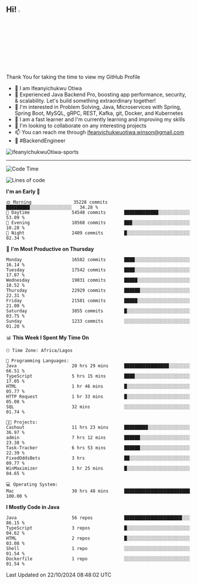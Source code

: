 <!-- BLOG-POST-LIST:START --><!-- BLOG-POST-LIST:END -->

## Hi! <img src="https://media.giphy.com/media/hvRJCLFzcasrR4ia7z/giphy.gif" width="4%"> 

Thank You for taking the time to view my GitHub Profile

- 👋 I am Ifeanyichukwu Otiwa
- 🚀 Experienced Java Backend Pro, boosting app performance, security, & scalability. Let's build something extraordinary together!
- 👀 I'm interested in Problem Solving, Java, Microservices with Spring, Spring Boot, MySQL, gRPC, REST, Kafka, git, Docker, and Kubernetes
- 🌱 I am a fast learner and I'm currently learning and improving my skills
- 💞️ I'm looking to collaborate on any interesting projects
- 📫 You can reach me through ifeanyichukwuotiwa.winson@gmail.com
- 🚀 #BackendEngineer

<p align="left" marginTop="10px"> <img src="https://komarev.com/ghpvc/?username=ifeanyichukwuOtiwa-sports&label=Profile%20views&color=0e75b6&style=for-the-badge" alt="ifeanyichukwuOtiwa-sports" /> </p>

***

<!--START_SECTION:waka-->
![Code Time](http://img.shields.io/badge/Code%20Time-3%2C015%20hrs%2010%20mins-blue)

![Lines of code](https://img.shields.io/badge/From%20Hello%20World%20I%27ve%20Written-25.1%20million%20lines%20of%20code-blue)

**I'm an Early 🐤** 

```text
🌞 Morning                35228 commits       █████████░░░░░░░░░░░░░░░░   34.28 % 
🌆 Daytime                54548 commits       █████████████░░░░░░░░░░░░   53.09 % 
🌃 Evening                10568 commits       ███░░░░░░░░░░░░░░░░░░░░░░   10.28 % 
🌙 Night                  2409 commits        █░░░░░░░░░░░░░░░░░░░░░░░░   02.34 % 
```
📅 **I'm Most Productive on Thursday** 

```text
Monday                   16582 commits       ████░░░░░░░░░░░░░░░░░░░░░   16.14 % 
Tuesday                  17542 commits       ████░░░░░░░░░░░░░░░░░░░░░   17.07 % 
Wednesday                19031 commits       █████░░░░░░░░░░░░░░░░░░░░   18.52 % 
Thursday                 22929 commits       ██████░░░░░░░░░░░░░░░░░░░   22.31 % 
Friday                   21581 commits       █████░░░░░░░░░░░░░░░░░░░░   21.00 % 
Saturday                 3855 commits        █░░░░░░░░░░░░░░░░░░░░░░░░   03.75 % 
Sunday                   1233 commits        ░░░░░░░░░░░░░░░░░░░░░░░░░   01.20 % 
```


📊 **This Week I Spent My Time On** 

```text
🕑︎ Time Zone: Africa/Lagos

💬 Programming Languages: 
Java                     20 hrs 29 mins      █████████████████░░░░░░░░   66.51 % 
TypeScript               5 hrs 15 mins       ████░░░░░░░░░░░░░░░░░░░░░   17.05 % 
HTML                     1 hr 46 mins        █░░░░░░░░░░░░░░░░░░░░░░░░   05.77 % 
HTTP Request             1 hr 33 mins        █░░░░░░░░░░░░░░░░░░░░░░░░   05.08 % 
SQL                      32 mins             ░░░░░░░░░░░░░░░░░░░░░░░░░   01.74 % 

🐱‍💻 Projects: 
Cashout                  11 hrs 23 mins      █████████░░░░░░░░░░░░░░░░   36.97 % 
admin                    7 hrs 12 mins       ██████░░░░░░░░░░░░░░░░░░░   23.38 % 
Task-Tracker             6 hrs 53 mins       ██████░░░░░░░░░░░░░░░░░░░   22.39 % 
FixedOddsBets            3 hrs               ██░░░░░░░░░░░░░░░░░░░░░░░   09.77 % 
WinMaximizer             1 hr 25 mins        █░░░░░░░░░░░░░░░░░░░░░░░░   04.65 % 

💻 Operating System: 
Mac                      30 hrs 48 mins      █████████████████████████   100.00 % 
```

**I Mostly Code in Java** 

```text
Java                     56 repos            ██████████████████████░░░   86.15 % 
TypeScript               3 repos             █░░░░░░░░░░░░░░░░░░░░░░░░   04.62 % 
HTML                     2 repos             █░░░░░░░░░░░░░░░░░░░░░░░░   03.08 % 
Shell                    1 repo              ░░░░░░░░░░░░░░░░░░░░░░░░░   01.54 % 
Dockerfile               1 repo              ░░░░░░░░░░░░░░░░░░░░░░░░░   01.54 % 
```




 Last Updated on 22/10/2024 08:48:02 UTC
<!--END_SECTION:waka-->

<!--
<p align="center">
![trophy](https://github-profile-trophy.vercel.app/?username=ifeanyichukwuOtiwa-sports&theme=onedark) (https://github.com/ryo-ma/github-profile-trophy)
</p>
-->

<!---
ifeanyi-otiwa/ifeanyi-otiwa is a ✨ special ✨ repository because its `README.md` (this file) appears on your GitHub profile.
You can click the Preview link to take a look at your changes.
--->
